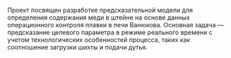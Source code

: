 Проект посвящен разработке предсказательной модели для определения содержания меди в штейне на основе данных операционного контроля плавки в печи Ванюкова. Основная задача — предсказание целевого параметра в режиме реального времени с учетом технологических особенностей процесса, таких как соотношение загрузки шихты и подачи дутья. 
